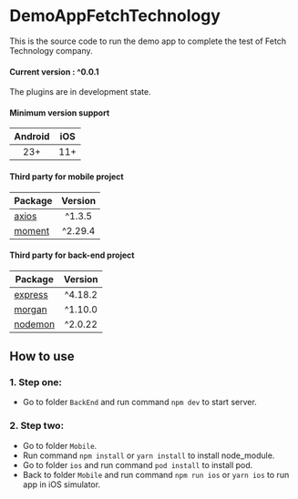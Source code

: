 # DemoAppFetchTechnology

This is the source code to run the demo app to complete the test of Fetch Technology company.

#### Current version : ^0.0.1

The plugins are in development state.

#### Minimum version support

| Android | iOS |
| :-----: | :-: |
|   23+   | 11+ |

#### Third party for mobile project

| Package                                        | Version |
| ---------------------------------------------- | :-----: |
| [axios](https://www.npmjs.com/package/axios)   | ^1.3.5  |
| [moment](https://www.npmjs.com/package/moment) | ^2.29.4 |

#### Third party for back-end project

| Package                                          | Version |
| ------------------------------------------------ | :-----: |
| [express](https://www.npmjs.com/package/express) | ^4.18.2 |
| [morgan](https://www.npmjs.com/package/morgan)   | ^1.10.0 |
| [nodemon](https://www.npmjs.com/package/nodemon) | ^2.0.22 |

## How to use

### 1. Step one:

- Go to folder `BackEnd` and run command `npm dev` to start server.

### 2. Step two:

- Go to folder `Mobile`.
- Run command `npm install` or `yarn install` to install node_module.
- Go to folder `ios` and run command `pod install` to install pod.
- Back to folder `Mobile` and run command `npm run ios` or `yarn ios` to run app in iOS simulator.
